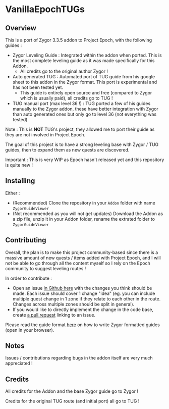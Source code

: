 # VanillaEpochTUGs

## Overview

This is a port of Zygor 3.3.5 addon to Project Epoch, with the following guides :

- Zygor Leveling Guide : Integrated within the addon when ported. This is the most complete leveling guide as it was made specifically for this Addon.
  - All credits go to the original author Zygor !
- Auto generated TUG : Automated port of TUG guide from his google sheet to this addon in the Zygor format. This port is experimental and has not been tested yet.
  - This guide is entirely open source and free (compared to Zygor which is usually paid), all credits go to TUG !
- TUG manual port (max level 36 !) : TUG ported a few of his guides manually to the Zygor addon, these have better integration with Zygor than auto generated ones but only go to level 36 (not everything was tested)

Note : This is **NOT** TUG's project, they allowed me to port their guide as they are not involved in Project Epoch.

The goal of this project is to have a strong leveling base with Zygor / TUG guides, then to expand them as new quests are discovered.

Important : This is very WIP as Epoch hasn't released yet and this repository is quite new !

## Installing

Either :

- (Recommended) Clone the repository in your `Addon` folder with name `ZygorGuideViewer`
- (Not recommended as you will not get updates) Download the Addon as a zip file, unzip it in your Addon folder, rename the extrated folder to `ZygorGuideViewer`

## Contributing

Overall, the plan is to make this project community-based since there is a massive amount of new quests / items added with Project Epoch,
and I will not be able to go through all the content myself so I rely on the Epoch community to suggest leveling routes !

In order to contribute :

- Open an issue [in Github here](https://github.com/SimonGaufreteau/VanillaEpochLeveling/issues) with the changes you think should be made. Each issue should cover 1 change "idea"
  (eg. you can include multiple quest change in 1 zone if they relate to each other in the route. Changes across multiple zones should be split in general).
- If you would like to directly implement the change in the code base, create [a pull request](https://github.com/SimonGaufreteau/VanillaEpochLeveling/pulls) linking to an issue.

Please read the guide format [here](./guide_format.html) on how to write Zygor formatted guides (open in your browser).

## Notes

Issues / contributions regarding bugs in the addon itself are very much appreciated !

## Credits

All credits for the Addon and the base Zygor guide go to Zygor !

Credits for the original TUG route (and initial port) all go to TUG !
